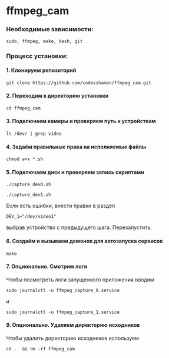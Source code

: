 # ffmpeg_cam

### Необходимые зависимости:

``sudo, ffmpeg, make, bash, git``

### Процесс установки:

#### 1. Клонируем репозиторий

```
git clone https://github.com/codesshaman/ffmpeg_cam.git
```

#### 2. Переходим в директорию установки

```
cd ffmpeg_cam
```

#### 3. Подключаем камеры и проверяем путь к устройствам

```
ls /dev/ | grep video
```

#### 4. Задаём правильные права на исполняемые файлы

```
chmod a+x *.sh
```

#### 5. Подключаем диск и проверяем запись скриптами

```
./capture_dev0.sh
```

```
./capture_dev1.sh
```

Если есть ошибки, внести правки в раздел

``DEV_1="/dev/video1"``

выбрав устройство с предыдущего шага. Перезапустить.

#### 6. Создаём и вызываем демонов для автозапуска сервисов

```
make
```

#### 7. Опционально. Смотрим логи

Чтобы посмотреть логи запущенного приложения вводим

```
sudo journalctl -u ffmpeg_capture_0.service
```

и

```
sudo journalctl -u ffmpeg_capture_1.service
```

#### 9. Опционально. Удаляем директорию исходников

Чтобы удалить директорию исходников используем

```
cd .. && rm -rf ffmpeg_cam
```
